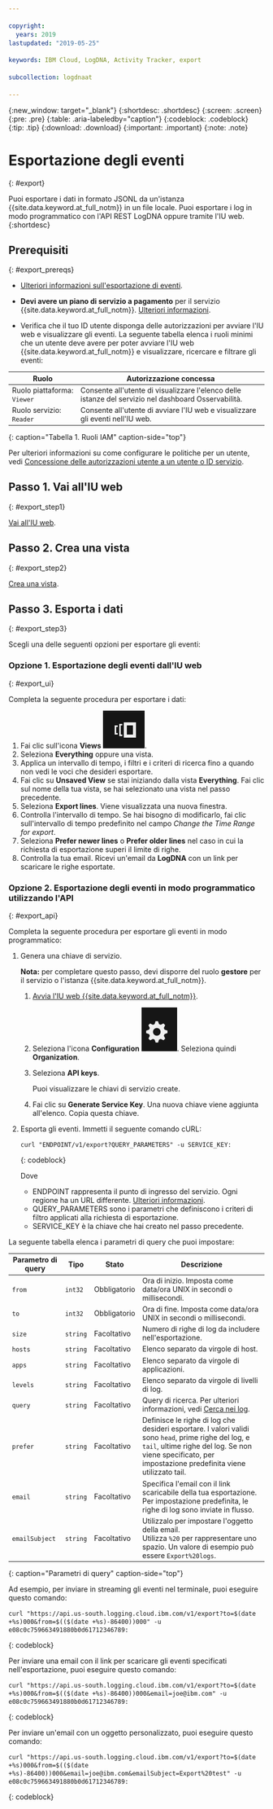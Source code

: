 ```yaml
---

copyright:
  years: 2019
lastupdated: "2019-05-25"

keywords: IBM Cloud, LogDNA, Activity Tracker, export

subcollection: logdnaat

---
```


{:new_window: target="_blank"}
{:shortdesc: .shortdesc}
{:screen: .screen}
{:pre: .pre}
{:table: .aria-labeledby="caption"}
{:codeblock: .codeblock}
{:tip: .tip}
{:download: .download}
{:important: .important}
{:note: .note}

 
# Esportazione degli eventi
{: #export}

Puoi esportare i dati in formato JSONL da un'istanza {{site.data.keyword.at_full_notm}} in un file locale. Puoi esportare i log in modo programmatico con l'API REST LogDNA oppure tramite l'IU web.
{:shortdesc}


## Prerequisiti
{: #export_prereqs}

* [Ulteriori informazioni sull'esportazione di eventi](/docs/services/Activity-Tracker-with-LogDNA?topic=logdnaat-monitor_events#mon_export).

* **Devi avere un piano di servizio a pagamento** per il servizio {{site.data.keyword.at_full_notm}}. [Ulteriori informazioni](/docs/services/Activity-Tracker-with-LogDNA?topic=logdnaat-service_plan#service_plan). 

* Verifica che il tuo ID utente disponga delle autorizzazioni per avviare l'IU web e visualizzare gli eventi. La seguente tabella elenca i ruoli minimi che un utente deve avere per poter avviare l'IU web {{site.data.keyword.at_full_notm}} e visualizzare, ricercare e filtrare gli eventi:

| Ruolo                      | Autorizzazione concessa            |
|---------------------------|-------------------------------|  
| Ruolo piattaforma: `Viewer`     | Consente all'utente di visualizzare l'elenco delle istanze del servizio nel dashboard Osservabilità. |
| Ruolo servizio: `Reader`      | Consente all'utente di avviare l'IU web e visualizzare gli eventi nell'IU web.  |
{: caption="Tabella 1. Ruoli IAM" caption-side="top"} 

Per ulteriori informazioni su come configurare le politiche per un utente, vedi [Concessione delle autorizzazioni utente a un utente o ID servizio](/docs/services/Activity-Tracker-with-LogDNA?topic=logdnaat-iam_view_events#iam_view_events).


## Passo 1. Vai all'IU web
{: #export_step1}

[Vai all'IU web](/docs/services/Activity-Tracker-with-LogDNA?topic=logdnaat-launch#launch).


## Passo 2. Crea una vista
{: #export_step2}

[Crea una vista](/docs/services/Activity-Tracker-with-LogDNA?topic=logdnaat-views).


## Passo 3. Esporta i dati
{: #export_step3}

Scegli una delle seguenti opzioni per esportare gli eventi:

### Opzione 1. Esportazione degli eventi dall'IU web
{: #export_ui}

Completa la seguente procedura per esportare i dati:

1. Fai clic sull'icona **Views** ![icona Configuration](images/views.png).
2. Seleziona **Everything** oppure una vista.
3. Applica un intervallo di tempo, i filtri e i criteri di ricerca fino a quando non vedi le voci che desideri esportare.
4. Fai clic su **Unsaved View** se stai iniziando dalla vista **Everything**. Fai clic sul nome della tua vista, se hai selezionato una vista nel passo precedente.
5. Seleziona **Export lines**. Viene visualizzata una nuova finestra.
6. Controlla l'intervallo di tempo. Se hai bisogno di modificarlo, fai clic sull'intervallo di tempo predefinito nel campo *Change the Time Range for export*.
7. Seleziona **Prefer newer lines** o **Prefer older lines** nel caso in cui la richiesta di esportazione superi il limite di righe.
8. Controlla la tua email. Ricevi un'email da **LogDNA** con un link per scaricare le righe esportate.


### Opzione 2. Esportazione degli eventi in modo programmatico utilizzando l'API
{: #export_api}

Completa la seguente procedura per esportare gli eventi in modo programmatico:

1. Genera una chiave di servizio. 

    **Nota:** per completare questo passo, devi disporre del ruolo **gestore** per il servizio o l'istanza {{site.data.keyword.at_full_notm}}.

    1. [Avvia l'IU web {{site.data.keyword.at_full_notm}}](/docs/services/Activity-Tracker-with-LogDNA?topic=logdnaat-launch#launch_step2).

    2. Seleziona l'icona **Configuration** ![Icona Configuration](images/admin.png). Seleziona quindi **Organization**. 

    3. Seleziona **API keys**.

        Puoi visualizzare le chiavi di servizio create. 

    4. Fai clic su **Generate Service Key**. Una nuova chiave viene aggiunta all'elenco. Copia questa chiave.

2. Esporta gli eventi. Immetti il seguente comando cURL:

    ```
    curl "ENDPOINT/v1/export?QUERY_PARAMETERS" -u SERVICE_KEY:
    ```
    {: codeblock}

    Dove 

    * ENDPOINT rappresenta il punto di ingresso del servizio. Ogni regione ha un URL differente. [Ulteriori informazioni](/docs/services/Activity-Tracker-with-LogDNA?topic=logdnaat-endpoints#endpoints).
    * QUERY_PARAMETERS sono i parametri che definiscono i criteri di filtro applicati alla richiesta di esportazione.
    * SERVICE_KEY è la chiave che hai creato nel passo precedente.

La seguente tabella elenca i parametri di query che puoi impostare:

| Parametro di query | Tipo       | Stato     | Descrizione |
|-----------|------------|------------|-------------|
| `from`      | `int32`      | Obbligatorio   | Ora di inizio. Imposta come data/ora UNIX in secondi o millisecondi. |
| `to`        | `int32`      | Obbligatorio   | Ora di fine. Imposta come data/ora UNIX in secondi o millisecondi.    |
| `size`      | `string`     | Facoltativo   | Numero di righe di log da includere nell'esportazione.  | 
| `hosts`     | `string`     | Facoltativo   | Elenco separato da virgole di host. |
| `apps`      | `string`     | Facoltativo   | Elenco separato da virgole di applicazioni. |
| `levels`    | `string`     | Facoltativo   | Elenco separato da virgole di livelli di log. |
| `query`     | `string`     | Facoltativo   | Query di ricerca. Per ulteriori informazioni, vedi [Cerca nei log](/docs/services/Log-Analysis-with-LogDNA?topic=LogDNA-view_logs#view_logs_step6). |
| `prefer`    | `string`     | Facoltativo   | Definisce le righe di log che desideri esportare. I valori validi sono `head`, prime righe del log, e `tail`, ultime righe del log. Se non viene specificato, per impostazione predefinita viene utilizzato tail.  |
| `email`     | `string`     | Facoltativo   | Specifica l'email con il link scaricabile della tua esportazione. Per impostazione predefinita, le righe di log sono inviate in flusso.|
| `emailSubject` | `string`     | Facoltativo   | Utilizzalo per impostare l'oggetto della email. </br>Utilizza `%20` per rappresentare uno spazio. Un valore di esempio può essere `Export%20logs`. |
{: caption="Parametri di query" caption-side="top"} 

Ad esempio, per inviare in streaming gli eventi nel terminale, puoi eseguire questo comando:

```
curl "https://api.us-south.logging.cloud.ibm.com/v1/export?to=$(date +%s)000&from=$(($(date +%s)-86400))000" -u e08c0c759663491880b0d61712346789:
```
{: codeblock}

Per inviare una email con il link per scaricare gli eventi specificati nell'esportazione, puoi eseguire questo comando:

```
curl "https://api.us-south.logging.cloud.ibm.com/v1/export?to=$(date +%s)000&from=$(($(date +%s)-86400))000&email=joe@ibm.com" -u e08c0c759663491880b0d61712346789:
```
{: codeblock}


Per inviare un'email con un oggetto personalizzato, puoi eseguire questo comando:

```
curl "https://api.us-south.logging.cloud.ibm.com/v1/export?to=$(date +%s)000&from=$(($(date +%s)-86400))000&email=joe@ibm.com&emailSubject=Export%20test" -u e08c0c759663491880b0d61712346789:
```
{: codeblock}

